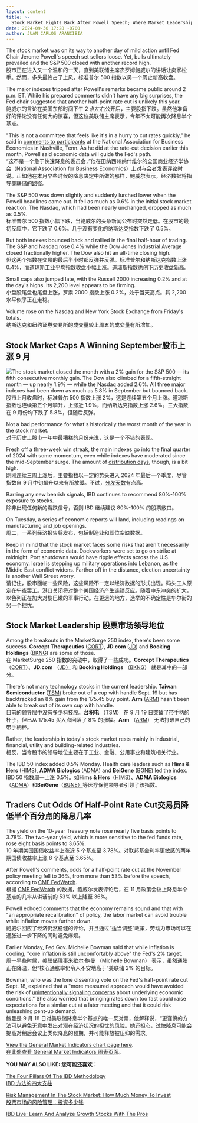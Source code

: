 ```yaml
---
layout: content
title: >-
  Stock Market Fights Back After Powell Speech; Where Market Leadership Is Right Now	鲍威尔讲话后股市反击;市场领导地位
date: 2024-09-30 17:28 -0700
author: JUAN CARLOS ARANCIBIA
---
```






The stock market was on its way to another day of mild action until Fed Chair Jerome Powell's speech set sellers loose. Yet, bulls ultimately prevailed and the S&P 500 closed with another record high.  
股市正在进入又一个温和的一天，直到美联储主席杰罗姆鲍威尔的讲话让卖家松手。然而，多头最终占了上风，标准普尔 500 指数以另一个历史新高收盘。




The major indexes tripped after Powell's remarks became public around 2 p.m. ET. While his prepared comments didn't have any big surprises, the Fed chair suggested that another half-point rate cut is unlikely this year.  
鲍威尔的言论在美国东部时间下午 2 点左右公开后，主要股指下跌。虽然他准备好的评论没有任何大的惊喜，但这位美联储主席表示，今年不太可能再次降息半个基点。


"This is not a committee that feels like it's in a hurry to cut rates quickly," he said in [comments to participants](https://www.marketwatch.com/livecoverage/stock-market-today-dow-futures-dip-as-investors-await-key-economic-data?mod=home-page) at the National Association for Business Economics in Nashville, Tenn. As he did at the rate-cut decision earlier this month, Powell said economic data will guide the Fed's path.  
“这不是一个急于快速降息的委员会，”他在田纳西州纳什维尔的全国商业经济学协会（National Association for Business Economics）[上对与会者发表评论](https://www.marketwatch.com/livecoverage/stock-market-today-dow-futures-dip-as-investors-await-key-economic-data?mod=home-page)时说。正如他在本月早些时候的降息决定中所做的那样，鲍威尔表示，经济数据将指导美联储的路径。


The S&P 500 was down slightly and suddenly lurched lower when the Powell headlines came out. It fell as much as 0.6% in the initial stock market reaction. The Nasdaq, which had been nearly unchanged, dropped as much as 0.5%.  
标准普尔 500 指数小幅下跌，当鲍威尔的头条新闻公布时突然走低。在股市的最初反应中，它下跌了 0.6%。几乎没有变化的纳斯达克指数下跌了 0.5%。


But both indexes bounced back and rallied in the final half-hour of trading. The S&P and Nasdaq rose 0.4% while the Dow Jones Industrial Average closed fractionally higher. The Dow also hit an all-time closing high.  
但这两个指数在交易的最后半小时都反弹并反弹。标准普尔和纳斯达克指数上涨 0.4%，而道琼斯工业平均指数收盘小幅上涨。道琼斯指数也创下历史收盘新高。


Small caps also jumped late, with the Russell 2000 increasing 0.2% and at the day's highs. Its 2,200 level appears to be firming.  
小盘股尾盘也尾盘上涨，罗素 2000 指数上涨 0.2%，处于当天高点。其 2,200 水平似乎正在走稳。


Volume rose on the Nasdaq and New York Stock Exchange from Friday's totals.  
纳斯达克和纽约证券交易所的成交量较上周五的成交量有所增加。


Stock Market Caps A Winning September股市上涨 9 月
---------------------------------------------


![](https://www.investors.com/wp-content/uploads/2024/09/MP093024.jpg)The stock market closed the month with a 2% gain for the S&P 500 — its fifth consecutive monthly gain. The Dow also climbed for a fifth-straight month — up nearly 1.9% — while the Nasdaq added 2.6%. All three major indexes had been down as much as 5.8% in September but bounced back.  
股市上月收盘时，标准普尔 500 指数上涨 2%，这是连续第五个月上涨。道琼斯指数也连续第五个月攀升，上涨近 1.9%，而纳斯达克指数上涨 2.6%。三大指数在 9 月份均下跌了 5.8%，但随后反弹。


Not a bad performance for what's historically the worst month of the year in the stock market.  
对于历史上股市一年中最糟糕的月份来说，这是一个不错的表现。


Fresh off a three-week win streak, the main indexes go into the final quarter of 2024 with some momentum, even while indexes have moderated since the mid-September surge. The amount of [distribution days](https://www.investors.com/how-to-invest/investors-corner/stock-market-timing-the-subtle-sign-of-market-tops/), though, is a bit high.  
刚刚连续三周上涨后，主要指数以一定的势头进入 2024 年最后一个季度，尽管指数自 9 月中旬飙升以来有所放缓。不过，[分发天数](https://www.investors.com/how-to-invest/investors-corner/stock-market-timing-the-subtle-sign-of-market-tops/)有点高。


Barring any new bearish signals, IBD continues to recommend 80%-100% exposure to stocks.  
除非出现任何新的看跌信号，否则 IBD 继续建议 80%-100% 的股票敞口。


On Tuesday, a series of economic reports will land, including readings on manufacturing and job openings.  
周二，一系列经济报告将发布，包括制造业和职位空缺数据。


Keep in mind that the stock market faces some risks that aren't necessarily in the form of economic data. Dockworkers were set to go on strike at midnight. Port shutdowns would have ripple effects across the U.S. economy. Israel is stepping up military operations into Lebanon, as the Middle East conflict widens. Farther off in the distance, election uncertainty is another Wall Street worry.  
请记住，股市面临一些风险，这些风险不一定以经济数据的形式出现。码头工人原定在午夜罢工。港口关闭将对整个美国经济产生连锁反应。随着中东冲突的扩大，以色列正在加大对黎巴嫩的军事行动。在更远的地方，选举的不确定性是华尔街的另一个担忧。


Stock Market Leadership 股票市场领导地位
--------------------------------


Among the breakouts in the MarketSurge 250 index, there's been some success. **Corcept Therapeutics** ([CORT](https://research.investors.com/quote.aspx?symbol=CORT)), **JD.com** ([JD](https://research.investors.com/quote.aspx?symbol=JD)) and **Booking Holdings** ([BKNG](https://research.investors.com/quote.aspx?symbol=BKNG)) are some of those.  
在 MarketSurge 250 指数的突破中，取得了一些成功。**Corcept Therapeutics** （[CORT](https://research.investors.com/quote.aspx?symbol=CORT)）、**JD.com** （[JD）](https://research.investors.com/quote.aspx?symbol=JD) 和 **Booking Holdings** （[BKNG](https://research.investors.com/quote.aspx?symbol=BKNG)） 就是其中的一部分。


There's not many technology stocks in the current leadership. **Taiwan Semiconductor** ([TSM](https://research.investors.com/quote.aspx?symbol=TSM)) broke out of a cup with handle Sept. 19 but has backtracked an 8% gain from the 175.45 buy point. **Arm** ([ARM](https://research.investors.com/quote.aspx?symbol=ARM)) hasn't been able to break out of its own cup with handle.  
目前的领导层中没有多少科技股。**台积电** （[TSM](https://research.investors.com/quote.aspx?symbol=TSM)） 在 9 月 19 日突破了带手柄的杯子，但已从 175.45 买入点回落了 8% 的涨幅。**Arm** （[ARM](https://research.investors.com/quote.aspx?symbol=ARM)） 无法打破自己的带手柄杯。


Rather, the leadership in today's stock market rests mainly in industrial, financial, utility and building-related industries.  
相反，当今股市的领导地位主要在于工业、金融、公用事业和建筑相关行业。


The IBD 50 index added 0.5% Monday. Health care leaders such as **Hims & Hers** ([HIMS](https://research.investors.com/quote.aspx?symbol=HIMS)), **ADMA Biologics** ([ADMA](https://research.investors.com/quote.aspx?symbol=ADMA)) and **BeiGene** ([BGNE](https://research.investors.com/quote.aspx?symbol=BGNE)) led the index.  
IBD 50 指数周一上涨 0.5%。如**Hims & Hers**（[HIMS](https://research.investors.com/quote.aspx?symbol=HIMS)）、**ADMA Biologics**（[ADMA](https://research.investors.com/quote.aspx?symbol=ADMA)）和**BeiGene**（[BGNE）](https://research.investors.com/quote.aspx?symbol=BGNE)等医疗保健领导者引领了该指数。


Traders Cut Odds Of Half-Point Rate Cut交易员降低半个百分点的降息几率
------------------------------------------------------


The yield on the 10-year Treasury note rose nearly five basis points to 3.78%. The two-year yield, which is more sensitive to the fed funds rate, rose eight basis points to 3.65%.  
10 年期美国国债收益率上涨近 5 个基点至 3.78%。对联邦基金利率更敏感的两年期国债收益率上涨 8 个基点至 3.65%。


After Powell's comments, odds for a half-point rate cut at the November policy meeting fell to 36%, from more than 53% before the speech, according to [CME FedWatch](https://www.cmegroup.com/markets/interest-rates/cme-fedwatch-tool.html?redirect=/trading/interest-rates/fed-funds.html).  
根据 [CME FedWatch](https://www.cmegroup.com/markets/interest-rates/cme-fedwatch-tool.html?redirect=/trading/interest-rates/fed-funds.html) 的数据，鲍威尔发表评论后，在 11 月政策会议上降息半个基点的几率从讲话前的 53% 以上降至 36%。


Powell echoed comments that the economy remains sound and that with "an appropriate recalibration" of policy, the labor market can avoid trouble while inflation moves further down.  
鲍威尔回应了经济仍然稳健的评论，并且通过“适当调整”政策，劳动力市场可以在通胀进一步下降的同时避免麻烦。


Earlier Monday, Fed Gov. Michelle Bowman said that while inflation is cooling, "core inflation is still uncomfortably above" the Fed's 2% target.  
周一早些时候，美联储理事米歇尔·鲍曼 （Michelle Bowman） 表示，虽然通胀正在降温，但“核心通胀率仍令人不安地高于”美联储 2% 的目标。


Bowman, who was the lone dissenting vote on the Fed's half-point rate cut Sept. 18, explained that a "more measured approach would have avoided the risk of [unintentionally signaling concerns](https://www.federalreserve.gov/newsevents/speech/bowman20240930a.htm) about underlying economic conditions." She also worried that bringing rates down too fast could raise expectations for a similar cut at a later meeting and that it could risk unleashing pent-up demand.  
鲍曼是 9 月 18 日对美联储降息半个基点的唯一反对票，他解释说，“更谨慎的方法可以避免无[意中发出对](https://www.federalreserve.gov/newsevents/speech/bowman20240930a.htm)潜在经济状况的担忧的风险。她还担心，过快降息可能会提高对稍后会议上类似降息的预期，并可能释放被压抑的需求。


[View the General Market Indicators chart page here](https://www.investors.com/wp-content/uploads/2024/09/DailyGMI_093024.pdf).  
[在此处查看 General Market Indicators 图表页面](https://www.investors.com/wp-content/uploads/2024/09/DailyGMI_093024.pdf)。


**YOU MAY ALSO LIKE: 您可能还喜欢：**


[The Four Pillars Of The IBD Methodology  
IBD 方法的四大支柱](https://www.investors.com/how-to-invest/investors-corner/stock-market-investing-ibd-methodology/)


[Risk Management In The Stock Market: How Much Money To Invest  
股票市场的风险管理：投资多少钱](https://www.investors.com/how-to-invest/investors-corner/risk-management-in-the-stock-market-how-much-money-to-invest-now/)


[IBD Live: Learn And Analyze Growth Stocks With The Pros](https://shop.investors.com/offer/splashresponsive.aspx?id=IBD-Live&intcode=icmhpbrdcstmsg|cms|ibdlive|2019|11|ibdlive|na|707596&src=A00387A)




